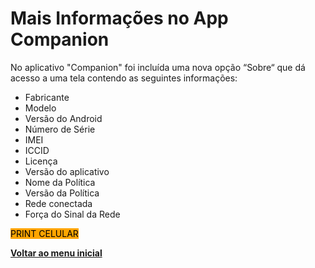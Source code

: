 # Mais Informações no App Companion

No aplicativo "Companion" foi incluída uma nova opção “Sobre“ que dá acesso a uma tela contendo as seguintes informações:&#x20;

* Fabricante
* Modelo
* Versão do Android
* Número de Série
* IMEI
* ICCID
* Licença
* Versão do aplicativo
* Nome da Política
* Versão da Política
* Rede conectada
* Força do Sinal da Rede

<mark style="background-color:orange;">PRINT CELULAR</mark>

[**Voltar ao menu inicial**](./)
